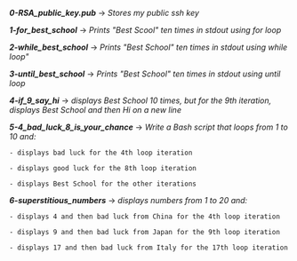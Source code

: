 ***0-RSA_public_key.pub*** -> *Stores my public ssh key*

***1-for_best_school*** -> *Prints "Best Scool" ten times in stdout using for loop*

***2-while_best_school*** -> *Prints "Best School" ten times in stdout using while loop"*

***3-until_best_school*** -> *Prints "Best School" ten times in stdout using until loop*

***4-if_9_say_hi*** -> *displays Best School 10 times, but for the 9th iteration, displays Best School and then Hi on a new line*

***5-4_bad_luck_8_is_your_chance*** -> *Write a Bash script that loops from 1 to 10 and:*

	- displays bad luck for the 4th loop iteration

	- displays good luck for the 8th loop iteration

	- displays Best School for the other iterations

***6-superstitious_numbers*** -> *displays numbers from 1 to 20 and:*

	- displays 4 and then bad luck from China for the 4th loop iteration

	- displays 9 and then bad luck from Japan for the 9th loop iteration

	- displays 17 and then bad luck from Italy for the 17th loop iteration
